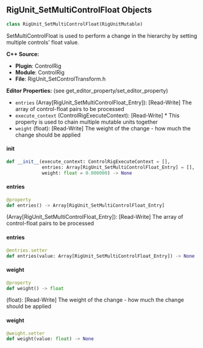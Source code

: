 ## RigUnit_SetMultiControlFloat Objects

```python
class RigUnit_SetMultiControlFloat(RigUnitMutable)
```

SetMultiControlFloat is used to perform a change in the hierarchy by setting multiple controls' float value.

**C++ Source:**

- **Plugin**: ControlRig
- **Module**: ControlRig
- **File**: RigUnit_SetControlTransform.h

**Editor Properties:** (see get_editor_property/set_editor_property)

- ``entries`` (Array[RigUnit_SetMultiControlFloat_Entry]):  [Read-Write] The array of control-float pairs to be processed
- ``execute_context`` (ControlRigExecuteContext):  [Read-Write] * This property is used to chain multiple mutable units together
- ``weight`` (float):  [Read-Write] The weight of the change - how much the change should be applied

<a id="unreal.RigUnit_SetMultiControlFloat.__init__"></a>

#### __init__

```python
def __init__(execute_context: ControlRigExecuteContext = [],
             entries: Array[RigUnit_SetMultiControlFloat_Entry] = [],
             weight: float = 0.000000) -> None
```

<a id="unreal.RigUnit_SetMultiControlFloat.entries"></a>

#### entries

```python
@property
def entries() -> Array[RigUnit_SetMultiControlFloat_Entry]
```

(Array[RigUnit_SetMultiControlFloat_Entry]):  [Read-Write] The array of control-float pairs to be processed

<a id="unreal.RigUnit_SetMultiControlFloat.entries"></a>

#### entries

```python
@entries.setter
def entries(value: Array[RigUnit_SetMultiControlFloat_Entry]) -> None
```

<a id="unreal.RigUnit_SetMultiControlFloat.weight"></a>

#### weight

```python
@property
def weight() -> float
```

(float):  [Read-Write] The weight of the change - how much the change should be applied

<a id="unreal.RigUnit_SetMultiControlFloat.weight"></a>

#### weight

```python
@weight.setter
def weight(value: float) -> None
```

<a id="unreal.RigUnit_SetControlInteger"></a>